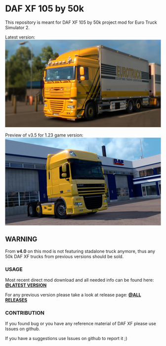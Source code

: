 # DAF XF 105 by 50k

This repository is meant for DAF XF 105 by 50k project mod for Euro Truck Simulator 2.

Latest version:
![](/preview/daf_v4_0.jpg?raw=true "DAF XF preview")

Preview of v3.5 for 1.23 game version:
![](/preview/daf_garage_preview_2.jpg?raw=true "DAF XF preview 1.23")

## WARNING

From **v4.0** on this mod is not featuring stadalone truck anymore, thus any 50k DAF XF trucks from previous versions should be sold.

### USAGE

Most recent direct mod download and all needed info can be found here: **[@LATEST VERSION](../../releases/latest)**

For any previous version please take a look at release page: **[@ALL RELEASES](../../releases)**

### CONTRIBUTION

If you found bug or you have any reference material of DAF XF please use Issues on github.

If you have a suggestions use Issues on github to report it ;)
